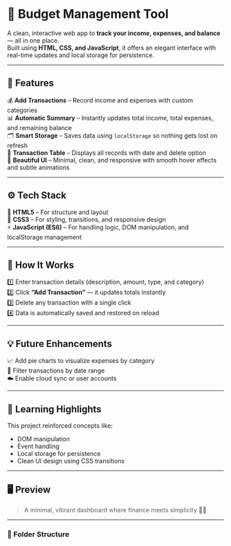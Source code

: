# 💸 Budget Management Tool  

A clean, interactive web app to **track your income, expenses, and balance** — all in one place.  
Built using **HTML, CSS, and JavaScript**, it offers an elegant interface with real-time updates and local storage for persistence.  

---

## 🌟 Features  

💰 **Add Transactions** – Record income and expenses with custom categories  
📊 **Automatic Summary** – Instantly updates total income, total expenses, and remaining balance  
🗂️ **Smart Storage** – Saves data using `localStorage` so nothing gets lost on refresh  
🧾 **Transaction Table** – Displays all records with date and delete option  
🎨 **Beautiful UI** – Minimal, clean, and responsive with smooth hover effects and subtle animations  

---

## ⚙️ Tech Stack  

🧱 **HTML5** – For structure and layout  
🎨 **CSS3** – For styling, transitions, and responsive design  
⚡ **JavaScript (ES6)** – For handling logic, DOM manipulation, and localStorage management  

---

## 🚀 How It Works  

1️⃣ Enter transaction details (description, amount, type, and category)  
2️⃣ Click **“Add Transaction”** — it updates totals instantly  
3️⃣ Delete any transaction with a single click  
4️⃣ Data is automatically saved and restored on reload  

---

## 💡 Future Enhancements  

📈 Add pie charts to visualize expenses by category  
📅 Filter transactions by date range  
☁️ Enable cloud sync or user accounts  

---

## 🧠 Learning Highlights  

This project reinforced concepts like:  
- DOM manipulation  
- Event handling  
- Local storage for persistence  
- Clean UI design using CSS transitions  

---

## 🖥️ Preview  

> A minimal, vibrant dashboard where finance meets simplicity 💼✨  

---

### 📂 Folder Structure  

